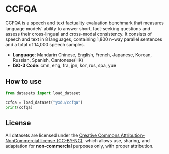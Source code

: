 
# CCFQA
CCFQA is a speech and text factuality evaluation benchmark that measures language models’ ability to answer short, fact-seeking questions and assess their cross-lingual and cross-modal consistency. It consists of speech and text in 8 languages, containing 1,800 n-way parallel sentences and a total of 14,000 speech samples.
- **Language**: Mandarin Chinese, English, French, Japanese, Korean, Russian, Spanish, Cantonese(HK)
- **ISO-3 Code**: cmn, eng, fra, jpn, kor, rus, spa, yue 

<!-- 📄Paper：[https://arxiv.org/abs/2503.07010](https://arxiv.org/abs/2503.07010) -->

## How to use



```python
from datasets import load_dataset

ccfqa = load_dataset("yxdu/ccfqa")
print(ccfqa)
```

## License

All datasets are licensed under the [Creative Commons Attribution-NonCommercial license (CC-BY-NC)](https://creativecommons.org/licenses/), which allows use, sharing, and adaptation for **non-commercial** purposes only, with proper attribution.

<!-- # 🖊Citation

```
@misc{liu2025projectevalbenchmarkprogrammingagents,
      title={ProjectEval: A Benchmark for Programming Agents Automated Evaluation on Project-Level Code Generation}, 
      author={Kaiyuan Liu and Youcheng Pan and Yang Xiang and Daojing He and Jing Li and Yexing Du and Tianrun Gao},
      year={2025},
      eprint={2503.07010},
      archivePrefix={arXiv},
      primaryClass={cs.SE},
      url={https://arxiv.org/abs/2503.07010}, 
}
``` -->


